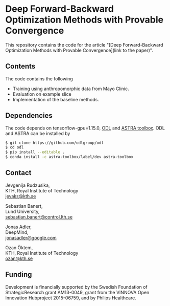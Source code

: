 Deep Forward-Backward Optimization Methods with Provable Convergence
==================================

This repository contains the code for the article "[Deep Forward-Backward Optimization Methods with Provable Convergence](link to the paper)".

Contents
--------
The code contains the following

* Training using anthropomorphic data from Mayo Clinic.
* Evaluation on example slice
* Implementation of the baseline methods.

Dependencies
------------
The code depends on tensorflow-gpu=1.15.0, [ODL](https://github.com/odlgroup/odl) and [ASTRA toolbox](https://www.astra-toolbox.com/). 
ODL and ASTRA can be installed by 

```bash
$ git clone https://github.com/odlgroup/odl
$ cd odl
$ pip install --editable .
$ conda install -c astra-toolbox/label/dev astra-toolbox
```

Contact
-------
Jevgenija Rudzusika,  
KTH, Royal Institute of Technology   
jevaks@kth.se

Sebastian Banert,  
Lund University,  
sebastian.banert@control.lth.se

Jonas Adler,  
DeepMind,  
jonasadler@google.com

Ozan Öktem,  
KTH, Royal Institute of Technology  
ozan@kth.se

Funding
-------
Development is financially supported by the Swedish Foundation of StrategicResearch grant AM13-0049, grant from the VINNOVA Open Innovation Hubproject 2015-06759, and by Philips Healthcare.

